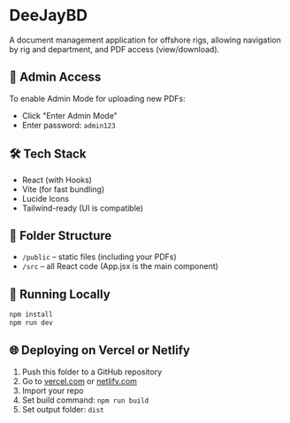 # DeeJayBD

A document management application for offshore rigs, allowing navigation by rig and department, and PDF access (view/download).

## 🔐 Admin Access

To enable Admin Mode for uploading new PDFs:
- Click "Enter Admin Mode"
- Enter password: `admin123`

## 🛠 Tech Stack

- React (with Hooks)
- Vite (for fast bundling)
- Lucide Icons
- Tailwind-ready (UI is compatible)

## 📁 Folder Structure

- `/public` – static files (including your PDFs)
- `/src` – all React code (App.jsx is the main component)

## 🚀 Running Locally

```bash
npm install
npm run dev
```

## 🌐 Deploying on Vercel or Netlify

1. Push this folder to a GitHub repository
2. Go to [vercel.com](https://vercel.com/) or [netlify.com](https://netlify.com/)
3. Import your repo
4. Set build command: `npm run build`
5. Set output folder: `dist`
